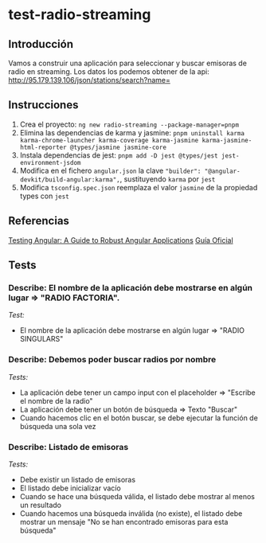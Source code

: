 # test-radio-streaming

## Introducción

Vamos a construir una aplicación para seleccionar y buscar emisoras de radio en streaming.
Los datos los podemos obtener de la api: http://95.179.139.106/json/stations/search?name=

## Instrucciones
1. Crea el proyecto: `ng new radio-streaming --package-manager=pnpm`
2. Elimina las dependencias de karma y jasmine: `pnpm uninstall karma karma-chrome-launcher karma-coverage karma-jasmine karma-jasmine-html-reporter @types/jasmine jasmine-core`
3. Instala dependencias de jest: `pnpm add -D jest @types/jest jest-environment-jsdom`
4. Modifica en el fichero `angular.json` la clave `"builder": "@angular-devkit/build-angular:karma",`, sustituyendo `karma` por `jest`
5. Modifica `tsconfig.spec.json` reemplaza el valor `jasmine` de la propiedad types con `jest`

## Referencias

[Testing Angular: A Guide to Robust Angular Applications](https://testing-angular.com/)
[Guía Oficial](https://angular.dev/guide/testing)


## Tests

### Describe: El nombre de la aplicación debe mostrarse en algún lugar => "RADIO FACTORIA".
   _Test:_<br>
   - El nombre de la aplicación debe mostrarse en algún lugar => "RADIO SINGULARS" <br>

### Describe: Debemos poder buscar radios por nombre
   _Tests:_<br>
   - La aplicación debe tener un campo input con el placeholder => "Escribe el nombre de la radio"
   - La aplicación debe tener un botón de búsqueda => Texto "Buscar"
   - Cuando hacemos clic en el botón buscar, se debe ejecutar la función de búsqueda una sola vez

### Describe: Listado de emisoras
   _Tests:_
   - Debe existir un listado de emisoras
   - El listado debe inicializar vacío
   - Cuando se hace una búsqueda válida, el listado debe mostrar al menos un resultado
   - Cuando hacemos una búsqueda inválida (no existe), el listado debe mostrar un mensaje "No se han encontrado emisoras para esta búsqueda"
